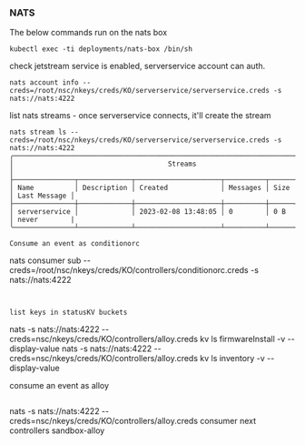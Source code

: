 ### NATS

The below commands run on the nats box

```
kubectl exec -ti deployments/nats-box /bin/sh
```

check jetstream service is enabled, serverservice account can auth.
```
nats account info --creds=/root/nsc/nkeys/creds/KO/serverservice/serverservice.creds -s nats://nats:4222
```

list nats streams - once serverservice connects, it'll create the stream
```
nats stream ls --creds=/root/nsc/nkeys/creds/KO/serverservice/serverservice.creds -s nats://nats:4222
╭────────────────────────────────────────────────────────────────────────────────────╮
│                                      Streams                                       │
├───────────────┬─────────────┬─────────────────────┬──────────┬──────┬──────────────┤
│ Name          │ Description │ Created             │ Messages │ Size │ Last Message │
├───────────────┼─────────────┼─────────────────────┼──────────┼──────┼──────────────┤
│ serverservice │             │ 2023-02-08 13:48:05 │ 0        │ 0 B  │ never        |
╰───────────────┴─────────────┴─────────────────────┴──────────┴──────┴──────────────╯

Consume an event as conditionorc
```
nats consumer sub --creds=/root/nsc/nkeys/creds/KO/controllers/conditionorc.creds -s nats://nats:4222
```


list keys in statusKV buckets
```
nats -s nats://nats:4222 --creds=nsc/nkeys/creds/KO/controllers/alloy.creds kv ls firmwareInstall -v  --display-value
nats -s nats://nats:4222 --creds=nsc/nkeys/creds/KO/controllers/alloy.creds kv ls inventory -v  --display-value

consume an event as alloy
```
```
nats -s nats://nats:4222 --creds=nsc/nkeys/creds/KO/controllers/alloy.creds consumer next controllers sandbox-alloy
```
